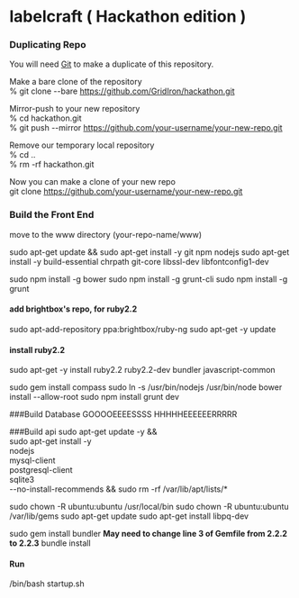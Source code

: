 # labelcraft ( Hackathon edition )

### Duplicating Repo  

You will need [Git][git] to make a duplicate of this repository. 

Make a bare clone of the repository  
% git clone --bare https://github.com/GridIron/hackathon.git

Mirror-push to your new repository  
% cd hackathon.git  
% git push --mirror https://github.com/your-username/your-new-repo.git

Remove our temporary local repository  
% cd ..  
% rm -rf hackathon.git 

Now you can make a clone of your new repo  
git clone https://github.com/your-username/your-new-repo.git 



### Build the Front End
move to the www directory (your-repo-name/www)

sudo apt-get update && sudo apt-get install -y git npm nodejs
sudo apt-get install -y build-essential chrpath git-core libssl-dev libfontconfig1-dev

sudo npm install -g bower
sudo npm install -g grunt-cli
sudo npm install -g grunt


#### add brightbox's repo, for ruby2.2
sudo apt-add-repository ppa:brightbox/ruby-ng
sudo apt-get -y update

#### install ruby2.2
sudo apt-get -y install ruby2.2 ruby2.2-dev bundler javascript-common

sudo gem install compass
sudo ln -s /usr/bin/nodejs /usr/bin/node
bower install --allow-root
sudo npm install
grunt dev

###Build Database GOOOOEEEESSSS HHHHHEEEEEERRRRR




###Build api
sudo apt-get update -y && \
  sudo apt-get install -y \
  nodejs \
  mysql-client \
  postgresql-client \
  sqlite3 \
  --no-install-recommends && sudo rm -rf /var/lib/apt/lists/* 


sudo chown -R ubuntu:ubuntu /usr/local/bin
sudo chown -R ubuntu:ubuntu /var/lib/gems 
sudo apt-get update
sudo apt-get install libpq-dev

sudo gem install bundler
**May need to change line 3 of Gemfile from 2.2.2 to 2.2.3**
bundle install

#### Run  
/bin/bash startup.sh

[git]: https://git-scm.com/book/en/v2/Getting-Started-Installing-Git

